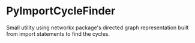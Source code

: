 # PyImportCycleFinder
Small utility using networkx package's directed graph representation built from import statements to find the cycles.
